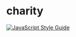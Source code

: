 # charity
[![JavaScript Style Guide](https://img.shields.io/badge/code_style-standard-brightgreen.svg)](https://standardjs.com)
